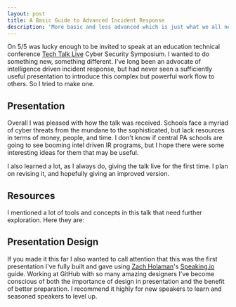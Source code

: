 ```yaml
---
layout: post
title: A Basic Guide to Advanced Incident Response
description: 'More basic and less advanced which is just what we all need.'
---
```


On 5/5 was lucky enough to be invited to speak at an education technical conference [Tech Talk Live](http://www.techtalklive.org/) Cyber Security Symposium. I wanted to do something new, something different. I've long been an advocate of intelligence driven incident response, but had never seen a sufficiently useful presentation to introduce this complex but powerful work flow to others. So I tried to make one.

## Presentation
<script async class="speakerdeck-embed" data-id="c7eaaeb0b769013184ad42b7f74d85e8" data-ratio="1.77777777777778" src="//speakerdeck.com/assets/embed.js"></script>

Overall I was pleased with how the talk was received. Schools face a myriad of cyber threats from the mundane to the sophisticated, but lack resources in terms of money, people, and time. I  don't know if central PA schools are going to see booming intel driven IR programs, but I hope there were some interesting ideas for them that may be useful.

I also learned a lot, as I always do, giving the talk live for the first time. I plan on revising it, and hopefully giving an improved version.

## Resources
I mentioned a lot of tools and concepts in this talk that need further exploration. Here they are:

<script src="https://gist.github.com/sroberts/da4882b0b2ff4454834e.js"></script>

## Presentation Design
If you made it this far I also wanted to call attention that this was the first presentation I've fully built and gave using [Zach Holaman](http://zachholman.com/)'s [Speaking.io](http://speaking.io/) guide. Working at GitHub with so many amazing designers I've become conscious of both the importance of design in presentation and the benefit of better preparation. I recommend it highly for new speakers to learn and seasoned speakers to level up.
